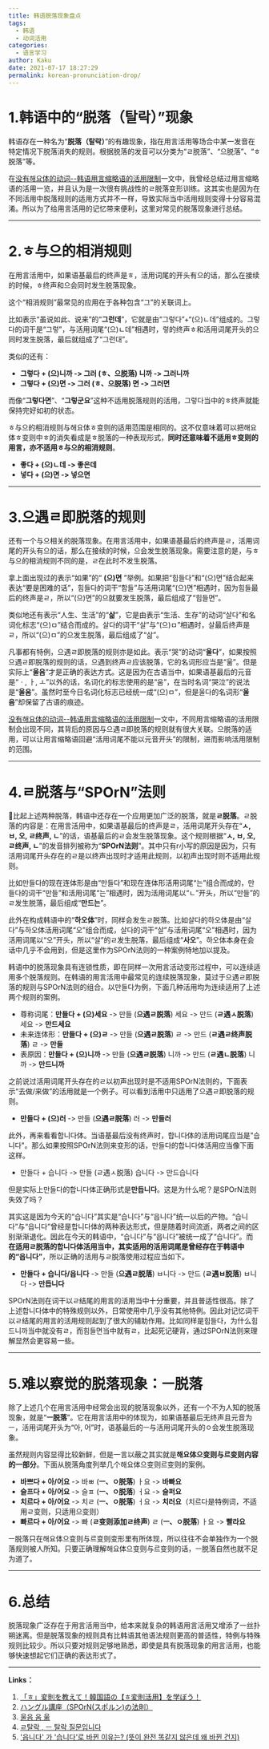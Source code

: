 ```yaml
---
title: 韩语脱落现象盘点
tags:
  - 韩语
  - 动词活用
categories:
  - 语言学习
author: Kaku
date: 2021-07-17 18:27:29
permalink: korean-pronunciation-drop/
---
```


# 1.韩语中的“脱落（탈락）”现象

韩语存在一种名为“**脱落（탈락）**”的有趣现象，指在用言活用等场合中某一发音在特定情况下脱落消失的规则。根据脱落的发音可以分类为“ㄹ脱落”、“으脱落”、“ㅎ脱落”等。

在[没有해요体的动词--韩语用言缩略语的活用限制](/korean-abbreviated-verbs-conjugations/#4-总结)一文中，我曾经总结过用言缩略语的活用一览，并且认为是一次很有挑战性的ㄹ脱落变形训练。这其实也是因为在不同活用中脱落规则的适用方式并不一样，导致实际当中活用规则变得十分容易混淆。所以为了给用言活用的记忆带来便利，这里对常见的脱落现象进行总结。

<!--more-->

---

# 2.ㅎ与으的相消规则

在用言活用中，如果语基最后的终声是ㅎ，活用词尾的开头有으的话，那么在接续的时候，ㅎ终声和으会同时发生脱落现象。

这个“相消规则”最常见的应用在于各种包含“그”的关联词上。

比如表示“虽说如此、说来”的“**그런데**”，它就是由“그렇다”+“(으)ㄴ데”组成的。그렇다的词干是“그렇”，与活用词尾“(으)ㄴ데”相遇时，렇的终声ㅎ和活用词尾开头的으同时发生脱落，最后就组成了“그런대”。

类似的还有：

- **그렇다 + (으)니까 -> 그러 (ㅎ、으脱落) 니까 -> 그러니까**
- **그렇다 + (으)면 -> 그러 (ㅎ、으脱落) 면 -> 그러면**

而像“**그렇다면**”、“**그렇군요**”这种不适用脱落规则的活用，그렇다当中的ㅎ终声就能保持完好如初的状态。

ㅎ与으的相消规则与해요体ㅎ变则的适用范围是相同的。这不仅意味着可以把해요体ㅎ变则中ㅎ的消失看成是ㅎ脱落的一种表现形式，**同时还意味着不适用ㅎ变则的用言，亦不适用ㅎ与으的相消规则**。

- **좋다 + (으)ㄴ데 -> 좋은데**
- **넣다 + (으)면 -> 넣으면**

---

# 3.으遇ㄹ即脱落的规则

还有一个与으相关的脱落现象。在用言活用中，如果语基最后的终声是ㄹ，活用词尾的开头有으的话，那么在接续的时候，으会发生脱落现象。需要注意的是，与ㅎ与으的相消规则不同的是，ㄹ在此时不发生脱落。

拿上面出现过的表示“如果”的“ **(으)면** ”举例。如果把“힘들다”和“(으)면”结合起来表达“要是困难的话”，힘들다的词干“함들”与活用词尾“(으)면”相遇时，因为힘들最后的终声是ㄹ，所以“(으)면”的으就要发生脱落，最后组成了“힘들면”。

类似地还有表示“人生、生活”的“**삶**”，它是由表示“生活、生存”的动词“살다”和名词化标志“(으)ㅁ”结合而成的。살다的词干“살”与“(으)ㅁ”相遇时，살最后终声是ㄹ，所以“(으)ㅁ”的으发生脱落，最后组成了“삶”。

凡事都有特例，으遇ㄹ即脱落的规则亦是如此。表示“哭”的动词“**울다**”，如果按照으遇ㄹ即脱落的规则的话，으遇到终声ㄹ应该脱落，它的名词形应当是“욺”。但是实际上“**울음**”才是正确的表达方式。这是因为在古语当中，如果语基最后的元音是“ㆍ, ㅏ, ㅗ”以外的话，名词化的标志使用的是“움”，在当时名词“哭泣”的说法是“**울움**”。虽然时至今日名词化标志已经统一成“(으)ㅁ”，但是울다的名词形“**울음**”却保留了古语的痕迹。

[没有해요体的动词--韩语用言缩略语的活用限制](/korean-abbreviated-verbs-conjugations/#4-总结)一文中，不同用言缩略语的活用限制会出现不同，其背后的原因与으遇ㄹ即脱落的规则就有很大关联。으脱落的适用，可以让用言缩略语回避“活用词尾不能以元音开头”的限制，进而影响活用限制的范围。

---

# 4.ㄹ脱落与“SPOrN”法则

比起上述两种脱落，韩语中还存在一个应用更加广泛的脱落，就是**ㄹ脱落**。ㄹ脱落的内容是：在用言活用中，如果语基最后的终声是ㄹ，活用词尾开头存在“**ㅅ, ㅂ, 오, ㄹ终声, ㄴ**”的话，语基最后的ㄹ会发生脱落现象。这个规则根据“**ㅅ, ㅂ, 오, ㄹ终声, ㄴ**”的发音排列被称为“**SPOrN法则**”。其中只有r小写的原因是因为，只有活用词尾开头存在的ㄹ是以终声出现时才适用此规则，以初声出现时则不适用此规则。

比如만들다的现在连体形是由“만들다”和现在连体形活用词尾“는”组合而成的，만들다的词干“만들”和活用词尾“는”相遇时，因为活用词尾以“ㄴ”开头，所以“만들”的ㄹ发生脱落，最后组成“**만드는**”。

此外在构成韩语中的“**하오体**”时，同样会发生ㄹ脱落。比如살다的하오体是由“살다”与하오体活用词尾“오”组合而成，살다的词干“살”与活用词尾“오”相遇时，因为活用词尾以“오”开头，所以“살”的ㄹ发生脱落，最后组成“**사오**”。하오体本身在会话中几乎不会用到，但是这里作为SPOrN法则的一种案例特地加以提及。

韩语中的脱落现象具有连锁性质，即在同样一次用言活动变形过程中，可以连续适用多个脱落规则。在韩语的用言活用中最常见的连续脱落现象，莫过于으遇ㄹ即脱落的规则与SPOrN法则的组合。以만들다为例，下面几种活用均为连续适用了上述两个规则的案例。

- 尊称词尾：**만들다 + (으)세요** -> 만들 (**으遇ㄹ脱落**) 세요 -> 만드 (**ㄹ遇ㅅ脱落**) 세요 -> **만드세요**
- 未来连体形：**만들다 + (으)ㄹ** -> 만들 (**으遇ㄹ脱落**) ㄹ -> 만드 (**ㄹ遇ㄹ终声脱落**) ㄹ -> **만들**
- 表原因：**만들다 + (으)니까** -> 만들 (**으遇ㄹ脱落**) 니까 -> 만드 (**ㄹ遇ㄴ脱落**) 니까 -> **만드니까**

之前说过活用词尾开头存在的ㄹ以初声出现时是不适用SPOrN法则的，下面表示“去做/来做”的活用就是一个例子。可以看到活用中只适用了으遇ㄹ即脱落的规则。

- **만들다 + (으)러** -> 만들 (**으遇ㄹ脱落**) 러 -> **만들러**

此外，再来看看합니다体。当语基最后没有终声时，합니다体的活用词尾应当是"습니다"。那么如果按照SPOrN法则来变形的话，만들다的합니다体活用应当像下面这样。

- 만들다 + 습니다 -> 만들 (ㄹ遇ㅅ脱落) 습니다 -> 만드습니다

但是实际上만들다的합니다体正确形式是**만듭니다**。这是为什么呢？是SPOrN法则失效了吗？

其实这是因为今天的“습니다”其实是“습니다”与“읍니다”统一以后的产物。“습니다”与“읍니다”曾经是합니다体的两种表达形式，但是随着时间流逝，两者之间的区别渐渐退化。因此在今天的韩语中，“습니다”与“읍니다”被统一成了“습니다”。而 **在适用ㄹ脱落的합니다体活用当中，其实适用的活用词尾是曾经存在于韩语中的“읍니다”**，所以正确的活用与ㄹ脱落使用过程应当如下。

- **만들다 + 습니다/읍니다** -> 만들 (**으遇ㄹ脱落**) ㅂ니다 -> 만드 (**ㄹ遇ㅂ脱落**) ㅂ니다 -> **만듭니다**

SPOrN法则在词干以ㄹ结尾的用言的活用当中十分重要，并且普适性很高。除了上述합니다体中的特殊规则以外，日常使用中几乎没有其他特例。因此对记忆词干以ㄹ结尾的用言的活用规则起到了很大的辅助作用。比如同样是힘들다，为什么힘드니까当中就没有ㄹ，而힘들면当中就有ㄹ，比起死记硬背，通过SPOrN法则来理解显然会更容易一些。

---

# 5.难以察觉的脱落现象：ㅡ脱落

除了上述几个在用言活用中经常会出现的脱落现象以外，还有一个不为人知的脱落现象，就是“**ㅡ脱落**”。它在用言活用中的体现为，如果语基最后无终声且元音为ㅡ，活用词尾开头为“아, 어”时，语基最后的ㅡ与活用词尾开头的ㅇ会发生脱落现象。

虽然规则内容显得比较新鲜，但是一言以蔽之其实就是**해요体으变则与르变则内容的一部分**。下面从脱落角度列举几个해요体으变则르变则的案例。

- **바쁘다 + 아/어요** -> 바ㅃ (**ㅡ、ㅇ脱落**) ㅏ요 -> **바빠요**
- **슬프다 + 아/어요** -> 슬ㅍ (**ㅡ、ㅇ脱落**) ㅓ요 -> **슬퍼요**
- **치르다 + 아/어요** -> 치ㄹ (**ㅡ、ㅇ脱落**) ㅓ요 -> **치러요**（치르다是特例词，不适用ㄹ变则，只适用으变则）
- **빠르다 + 아/어요** -> 빠 (**ㄹ变则添加ㄹ终声**) ㄹ (**ㅡ、ㅇ脱落**) ㅏ요 -> **빨라요**

ㅡ脱落只在해요体으变则与르变则变形里有所体现，所以往往不会单独作为一个脱落规则被人所知。只要正确理解해요体으变则与르变则的话，ㅡ脱落自然也就不足为道了。

---

# 6.总结

脱落现象广泛存在于用言活用当中，给本来就复杂的韩语用言活用又增添了一丝扑朔迷离。但是脱落现象的规则具有比韩语其他语法规则更高的普适性，特例与特殊规则比较少。所以只要对规则足够地熟悉，即使是具有脱落现象的用言活用，也能够快速想起它们正确的表达形式了。

---

**Links：**

1. [「ㅎ」変則を教えて！韓国語の【ㅎ変則活用】を学ぼう！](https://www.yuki0918kw.com/entry/2017/08/03/070000)
2. [ハングル講座（SPOrN(スポルン)の法則）](https://ameblo.jp/tubaki-hime3/entry-11746573835.html)
3. [울음 움 욺](https://www.korean.go.kr/front/onlineQna/onlineQnaView.do?mn_id=&qna_seq=113579&pageIndex=1)
4. [ㄹ탈락 , ㅡ 탈락 질문입니다](https://www.korean.go.kr/front/onlineQna/onlineQnaView.do?mn_id=216&qna_seq=98886)
5. ['읍니다' 가 '습니다'로 바뀐 이유는? (뜻이 완전 똑같지 않은데 왜 바뀐 건지)](https://www.korean.go.kr/front/onlineQna/onlineQnaView.do?mn_id=216&qna_seq=114680)
